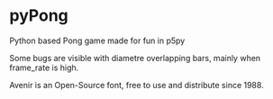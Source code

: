 # pyPong
Python based Pong game made for fun in p5py

Some bugs are visible with diametre overlapping bars, mainly when frame_rate is high.

Avenir is an Open-Source font, free to use and distribute since 1988.
